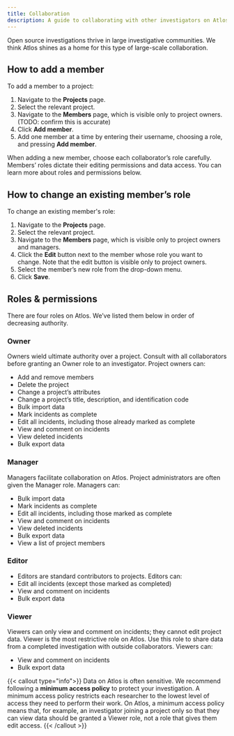 ```yaml
---
title: Collaboration
description: A guide to collaborating with other investigators on Atlos. 
---
```


Open source investigations thrive in large investigative communities. We think Atlos shines as a home for this type of large-scale collaboration. 

## How to add a member 
To add a member to a project: 
1. Navigate to the **Projects** page.
2. Select the relevant project. 
3. Navigate to the **Members** page, which is visible only to project owners. (TODO: confirm this is accurate)
4. Click **Add member**. 
5. Add one member at a time by entering their username, choosing a role, and pressing **Add member**. 

When adding a new member, choose each collaborator’s role carefully. Members’ roles dictate their editing permissions and data access. You can learn more about roles and permissions below.

## How to change an existing member’s role
To change an existing member's role:
1. Navigate to the **Projects** page.
2. Select the relevant project. 
3. Navigate to the **Members** page, which is visible only to project owners and managers. 
4. Click the **Edit** button next to the member whose role you want to change. Note that the edit button is visible only to project owners.
5. Select the member’s new role from the drop-down menu.
6. Click **Save**.

## Roles & permissions
There are four roles on Atlos. We’ve listed them below in order of decreasing authority.

### Owner
Owners wield ultimate authority over a project. Consult with all collaborators before granting an Owner role to an investigator. Project owners can:
- Add and remove members 
- Delete the project 
- Change a project’s attributes 
- Change a project’s title, description, and identification code
- Bulk import data
- Mark incidents as complete
- Edit all incidents, including those already marked as complete 
- View and comment on incidents
- View deleted incidents
- Bulk export data

### Manager
Managers facilitate collaboration on Atlos. Project administrators are often given the Manager role. Managers can:
- Bulk import data 
- Mark incidents as complete
- Edit all incidents, including those marked as complete
- View and comment on incidents
- View deleted incidents
- Bulk export data
- View a list of project members

### Editor
- Editors are standard contributors to projects. Editors can:
- Edit all incidents (except those marked as completed)
- View and comment on incidents
- Bulk export data

### Viewer
Viewers can only view and comment on incidents; they cannot edit project data. Viewer is the most restrictive role on Atlos. Use this role to share data from a completed investigation with outside collaborators. Viewers can:
- View and comment on incidents
- Bulk export data


{{< callout type="info">}}
Data on Atlos is often sensitive. We recommend following a **minimum access policy** to protect your investigation. A minimum access policy restricts each researcher to the lowest level of access they need to perform their work. 
On Atlos, a minimum access policy means that, for example, an investigator joining a project only so that they can view data should be granted a Viewer role, not a role that gives them edit access.
{{< /callout >}}